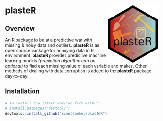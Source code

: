 # plasteR <img src="https://github.com/sametsoekel/plasteR/blob/master/logo.png?raw=true" align="right" height=190/> 



## Overview

An R package to be at a predictive war with missing &amp; noisy data and outliers. 
**plasteR** is an open source package for annoying data in R environment. **plasteR** provides predictive machine learning models *(prediction algorithm can be optional)* to find each missing value of each variable and makes. Other methods of dealing with data corruption is added to the **plasteR** package day-to-day.


## Installation

``` r
# To install the latest version from Github:
# install.packages("devtools")
devtools::install_github("sametsoekel/plasteR")
```


